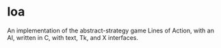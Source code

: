 # loa
An implementation of the abstract-strategy game Lines of Action, with an AI, written in C, with text, Tk, and X interfaces.
